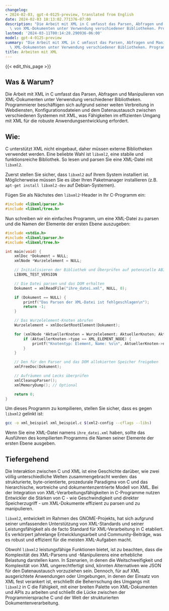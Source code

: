```yaml
---
changelog:
- 2024-02-03, gpt-4-0125-preview, translated from English
date: 2024-02-03 18:13:02.771376-07:00
description: "Die Arbeit mit XML in C umfasst das Parsen, Abfragen und Manipulieren\
  \ von XML-Dokumenten unter Verwendung verschiedener Bibliotheken. Programmierer\u2026"
lastmod: '2024-03-11T00:14:28.290936-06:00'
model: gpt-4-0125-preview
summary: "Die Arbeit mit XML in C umfasst das Parsen, Abfragen und Manipulieren von\
  \ XML-Dokumenten unter Verwendung verschiedener Bibliotheken. Programmierer\u2026"
title: Arbeiten mit XML
---
```


{{< edit_this_page >}}

## Was & Warum?

Die Arbeit mit XML in C umfasst das Parsen, Abfragen und Manipulieren von XML-Dokumenten unter Verwendung verschiedener Bibliotheken. Programmierer beschäftigen sich aufgrund seiner weiten Verbreitung in Webdiensten, Konfigurationsdateien und dem Datenaustausch zwischen verschiedenen Systemen mit XML, was Fähigkeiten im effizienten Umgang mit XML für die robuste Anwendungsentwicklung erfordert.

## Wie:

C unterstützt XML nicht eingebaut, daher müssen externe Bibliotheken verwendet werden. Eine beliebte Wahl ist `libxml2`, eine stabile und funktionsreiche Bibliothek. So lesen und parsen Sie eine XML-Datei mit `libxml2`.

Zuerst stellen Sie sicher, dass `libxml2` auf Ihrem System installiert ist. Möglicherweise müssen Sie es über Ihren Paketmanager installieren (z.B. `apt-get install libxml2-dev` auf Debian-Systemen).

Fügen Sie als Nächstes den `libxml2`-Header in Ihr C-Programm ein:

```c
#include <libxml/parser.h>
#include <libxml/tree.h>
```

Nun schreiben wir ein einfaches Programm, um eine XML-Datei zu parsen und die Namen der Elemente der ersten Ebene auszugeben:

```c
#include <stdio.h>
#include <libxml/parser.h>
#include <libxml/tree.h>

int main(void) {
    xmlDoc *Dokument = NULL;
    xmlNode *Wurzelelement = NULL;

    // Initialisieren der Bibliothek und Überprüfen auf potenzielle ABI-Unstimmigkeiten
    LIBXML_TEST_VERSION

    // Die Datei parsen und das DOM erhalten
    Dokument = xmlReadFile("ihre_datei.xml", NULL, 0);

    if (Dokument == NULL) {
        printf("Das Parsen der XML-Datei ist fehlgeschlagen\n");
        return -1;
    }

    // Das Wurzelelement-Knoten abrufen
    Wurzelelement = xmlDocGetRootElement(Dokument);

    for (xmlNode *AktuellerKnoten = Wurzelelement; AktuellerKnoten; AktuellerKnoten = AktuellerKnoten->next) {
        if (AktuellerKnoten->type == XML_ELEMENT_NODE) {
            printf("Knotentyp: Element, Name: %s\n", AktuellerKnoten->name);
        }
    }

    // Den für den Parser und das DOM allokierten Speicher freigeben
    xmlFreeDoc(Dokument);

    // Aufräumen und Lecks überprüfen
    xmlCleanupParser();
    xmlMemoryDump(); // Optional

    return 0;
}
```

Um dieses Programm zu kompilieren, stellen Sie sicher, dass es gegen `libxml2` gelinkt ist:

```sh
gcc -o xml_beispiel xml_beispiel.c $(xml2-config --cflags --libs)
```

Wenn Sie eine XML-Datei namens `ihre_datei.xml` haben, sollte das Ausführen des kompilierten Programms die Namen seiner Elemente der ersten Ebene ausgeben.

## Tiefergehend

Die Interaktion zwischen C und XML ist eine Geschichte darüber, wie zwei völlig unterschiedliche Welten zusammengebracht werden: das strukturierte, byte-orientierte, prozedurale Paradigma von C und das hierarchische, wortreiche und dokumentenzentrierte Modell von XML. Bei der Integration von XML-Verarbeitungsfähigkeiten in C-Programme nutzen Entwickler die Stärken von C - wie Geschwindigkeit und direkter Speicherzugriff - um XML-Dokumente effizient zu parsen und zu manipulieren.

`libxml2`, entwickelt im Rahmen des GNOME-Projekts, hat sich aufgrund seiner umfassenden Unterstützung von XML-Standards und seiner Leistungsfähigkeit als de facto Standard für XML-Verarbeitung in C etabliert. Es verkörpert jahrelange Entwicklungsarbeit und Community-Beiträge, was es robust und effizient für die meisten XML-Aufgaben macht.

Obwohl `libxml2` leistungsfähige Funktionen bietet, ist zu beachten, dass die Komplexität des XML-Parsens und -Manipulierens eine erhebliche Belastung darstellen kann. In Szenarien, in denen die Weitschweifigkeit und Komplexität von XML ungerechtfertigt sind, könnten Alternativen wie JSON für den Datenaustausch vorzuziehen sein. Dennoch, für auf XML ausgerichtete Anwendungen oder Umgebungen, in denen der Einsatz von XML fest verankert ist, erschließt die Beherrschung des Umgangs mit `libxml2` in C die Fähigkeit, mit einer breiten Palette von XML-Dokumenten und APIs zu arbeiten und schließt die Lücke zwischen der Programmiersprache C und der Welt der strukturierten Dokumentenverarbeitung.
